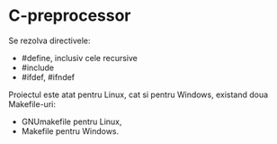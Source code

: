 # C-preprocessor

Se rezolva directivele:
- #define, inclusiv cele recursive
- #include
- #ifdef, #ifndef

Proiectul este atat pentru Linux, cat si pentru Windows, existand doua Makefile-uri:
- GNUmakefile pentru Linux,
- Makefile pentru Windows.
